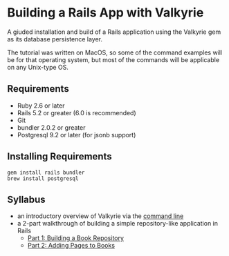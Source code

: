 # Building a Rails App with Valkyrie

A giuded installation and build of a Rails application using the Valkyrie gem
as its database persistence layer.

The tutorial was written on MacOS, so some of the command examples will be
for that operating system, but most of the commands will be applicable on
any Unix-type OS.

## Requirements

* Ruby 2.6 or later
* Rails 5.2 or greater (6.0 is recommended)
* Git
* bundler 2.0.2 or greater
* Postgresql 9.2 or later (for jsonb support)

## Installing Requirements

    gem install rails bundler
    brew install postgresql

## Syllabus

* an introductory overview of Valkyrie via the [command line](command-line.md)
* a 2-part walkthrough of building a simple repository-like application in Rails
    * [Part 1: Building a Book Repository](part-1-book.md)
    * [Part 2: Adding Pages to Books](part-2-pages.md)

